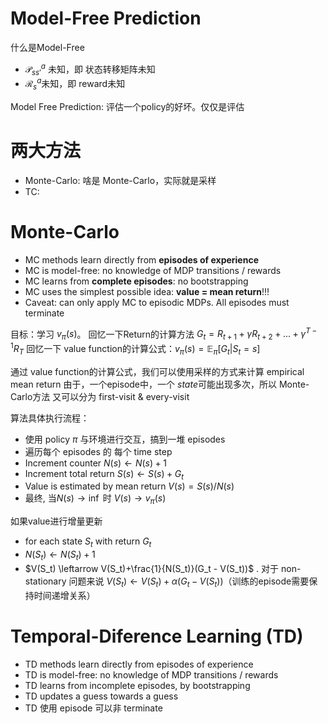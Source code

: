 # Model-Free Prediction

什么是Model-Free
* $\mathcal P_{ss'}^a$ 未知，即 状态转移矩阵未知
* $\mathcal R_s^a$未知，即 reward未知

Model Free Prediction: 评估一个policy的好坏。仅仅是评估


# 两大方法
* Monte-Carlo: 啥是 Monte-Carlo，实际就是采样
* TC: 

# Monte-Carlo
* MC methods learn directly from **episodes of experience**
* MC is model-free: no knowledge of MDP transitions / rewards
* MC learns from **complete episodes**: no bootstrapping
* MC uses the simplest possible idea: **value = mean return**!!!
* Caveat: can only apply MC to episodic MDPs. All episodes must terminate

目标：学习 $v_\pi(s)$。
回忆一下Return的计算方法 $G_t=R_{t+1}+\gamma R_{t+2} + ... + \gamma^{T-1}R_T$
回忆一下 value function的计算公式：$v_\pi(s)=\mathbb E_\pi[G_t|S_t=s]$

通过 value function的计算公式，我们可以使用采样的方式来计算 empirical mean return
由于，一个episode中，一个 $state$可能出现多次，所以 Monte-Carlo方法 又可以分为 first-visit & every-visit

算法具体执行流程：
* 使用 policy $\pi$ 与环境进行交互，搞到一堆 episodes
* 遍历每个 episodes 的 每个 time step
* Increment counter $N(s) \leftarrow N(s) + 1$
* Increment total return $S(s) \leftarrow S(s) + G_t$
* Value is estimated by mean return $V(s) = S(s)/N(s)$
* 最终, 当$N(s)\rightarrow \inf$ 时 $V(s) \rightarrow v_\pi(s)$


如果value进行增量更新
* for each state $S_t$ with return $G_t$
* $N(S_t)\leftarrow N(S_t) + 1$
* $V(S_t) \leftarrow V(S_t)+\frac{1}{N(S_t)}(G_t - V(S_t))$ . 对于 non-stationary 问题来说 $V(S_t) \leftarrow V(S_t)+\alpha(G_t - V(S_t))$（训练的episode需要保持时间递增关系）

# Temporal-Diference Learning (TD)
* TD methods learn directly from episodes of experience
* TD is model-free: no knowledge of MDP transitions / rewards
* TD learns from incomplete episodes, by bootstrapping
* TD updates a guess towards a guess
* TD 使用 episode 可以非 terminate

